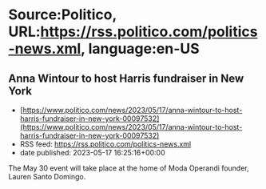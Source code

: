 # Source:Politico, URL:https://rss.politico.com/politics-news.xml, language:en-US

## Anna Wintour to host Harris fundraiser in New York
 - [https://www.politico.com/news/2023/05/17/anna-wintour-to-host-harris-fundraiser-in-new-york-00097532](https://www.politico.com/news/2023/05/17/anna-wintour-to-host-harris-fundraiser-in-new-york-00097532)
 - RSS feed: https://rss.politico.com/politics-news.xml
 - date published: 2023-05-17 16:25:16+00:00

The May 30 event will take place at the home of Moda Operandi founder, Lauren Santo Domingo.

